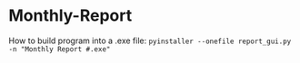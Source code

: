# Monthly-Report

How to build program into a .exe file:
`pyinstaller --onefile report_gui.py -n "Monthly Report #.exe"`
